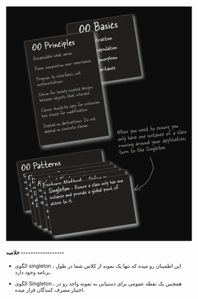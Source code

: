 ![](./Images/Pasted%20image%2020240702154329.png)

#### خلاصه ------------------

- الگوی singleton ، این اطمینان رو میده که تنها یک نمونه از کلاس شما در طول برنامه وجود دارد.

- الگوی Singleton ، همچنین یک نقطه عمومی برای دستیابی به نمونه واحد رو در اختیار مصرف کنندگان قرار میده.
